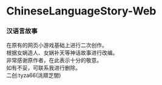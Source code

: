 # ChineseLanguageStory-Web
### 汉语言故事
在原有的网页小游戏基础上进行二次创作。  
根据女娲造人、女娲补天等神话故事进行改编。  
非常感谢原作者，在此表示十分的敬意。  
如有不妥，可联系我进行删除。  
二创:tyza66(洮羱芝闇)
